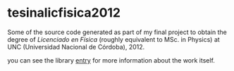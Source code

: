 # tesinalicfisica2012

Some of the source code generated as part of my final project
to obtain the degree of _Licenciado en Física_
(roughly equivalent to MSc. in Physics)
at UNC (Universidad Nacional de Córdoba), 2012.

you can see the library [entry](https://famaf.biblio.unc.edu.ar//cgi-bin/koha/opac-detail.pl?biblionumber=16450) for more information about the work itself.
